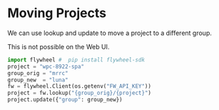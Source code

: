 # Moving Projects

We can use lookup and update to move a project to a different group.

This is not possible on the Web UI.

```python
import flywheel #  pip install flywheel-sdk
project = "wpc-8922-spa"
group_orig = "mrrc"
group_new  = "luna"
fw = flywheel.Client(os.getenv("FW_API_KEY"))
project = fw.lookup("{group_orig}/{project}")
project.update({"group": group_new})
```
